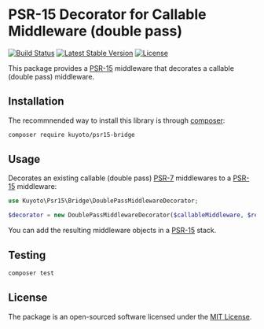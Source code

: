 # PSR-15 Decorator for Callable Middleware (double pass)

[![Build Status](https://travis-ci.org/kuyoto/psr15-bridge.svg?b=master)](https://travis-ci.org/kuyoto/psr15-bridge)
[![Latest Stable Version](https://poser.pugx.org/kuyoto/psr15-bridge/v/stable?format=flat)](https://packagist.org/packages/kuyoto/psr15-bridge)
[![License](https://poser.pugx.org/kuyoto/psr15-bridge/license?format=flat)](https://packagist.org/packages/kuyoto/psr15-bridge)

This package provides a [PSR-15](http://www.php-fig.org/psr/psr-15/) middleware that decorates a callable (double pass) middleware.

## Installation

The recommnended way to install this library is through [composer](https://getcomposer.org):

```bash
composer require kuyoto/psr15-bridge
```

## Usage

Decorates an existing callable (double pass) [PSR-7](http://www.php-fig.org/psr/psr-7/) middlewares to a [PSR-15](http://www.php-fig.org/psr/psr-15/) middleware:

```php
use Kuyoto\Psr15\Bridge\DoublePassMiddlewareDecorator;

$decorator = new DoublePassMiddlewareDecorator($callableMiddleware, $response);
```

You can add the resulting middleware objects in a [PSR-15](http://www.php-fig.org/psr/psr-15/) stack.

## Testing

```bash
composer test
```

## License

The package is an open-sourced software licensed under the [MIT License](LICENSE).
